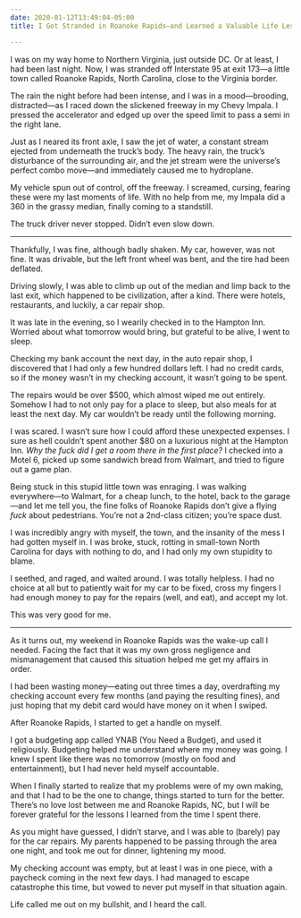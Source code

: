 ```yaml
---
date: 2020-01-12T13:49:04-05:00
title: I Got Stranded in Roanoke Rapids—and Learned a Valuable Life Lesson

---
```

I was on my way home to Northern Virginia, just outside DC. Or at least, I had been last night. Now, I was stranded off Interstate 95 at exit 173—a little town called Roanoke Rapids, North Carolina, close to the Virginia border.

The rain the night before had been intense, and I was in a mood—brooding, distracted—as I raced down the slickened freeway in my Chevy Impala. I pressed the accelerator and edged up over the speed limit to pass a semi in the right lane.

Just as I neared its front axle, I saw the jet of water, a constant stream ejected from underneath the truck’s body. The heavy rain, the truck’s disturbance of the surrounding air, and the jet stream were the universe’s perfect combo move—and immediately caused me to hydroplane.

My vehicle spun out of control, off the freeway. I screamed, cursing, fearing these were my last moments of life. With no help from me, my Impala did a 360 in the grassy median, finally coming to a standstill.

The truck driver never stopped. Didn’t even slow down.

***

Thankfully, I was fine, although badly shaken. My car, however, was not fine. It was drivable, but the left front wheel was bent, and the tire had been deflated.

Driving slowly, I was able to climb up out of the median and limp back to the last exit, which happened to be civilization, after a kind. There were hotels, restaurants, and luckily, a car repair shop.

It was late in the evening, so I wearily checked in to the Hampton Inn. Worried about what tomorrow would bring, but grateful to be alive, I went to sleep.

Checking my bank account the next day, in the auto repair shop, I discovered that I had only a few hundred dollars left. I had no credit cards, so if the money wasn’t in my checking account, it wasn’t going to be spent.

The repairs would be over $500, which almost wiped me out entirely. Somehow I had to not only pay for a place to sleep, but also meals for at least the next day. My car wouldn’t be ready until the following morning.

I was scared. I wasn’t sure how I could afford these unexpected expenses. I sure as hell couldn’t spent another $80 on a luxurious night at the Hampton Inn. _Why the fuck did I get a room there in the first place?_ I checked into a Motel 6, picked up some sandwich bread from Walmart, and tried to figure out a game plan.

Being stuck in this stupid little town was enraging. I was walking everywhere—to Walmart, for a cheap lunch, to the hotel, back to the garage—and let me tell you, the fine folks of Roanoke Rapids don’t give a flying _fuck_ about pedestrians. You’re not a 2nd-class citizen; you’re space dust.

I was incredibly angry with myself, the town, and the insanity of the mess I had gotten myself in. I was broke, stuck, rotting in small-town North Carolina for days with nothing to do, and I had only my own stupidity to blame.

I seethed, and raged, and waited around. I was totally helpless. I had no choice at all but to patiently wait for my car to be fixed, cross my fingers I had enough money to pay for the repairs (well, and eat), and accept my lot.

This was very good for me.

***

As it turns out, my weekend in Roanoke Rapids was the wake-up call I needed. Facing the fact that it was my own gross negligence and mismanagement that caused this situation helped me get my affairs in order.

I had been wasting money—eating out three times a day, overdrafting my checking account every few months (and paying the resulting fines), and just hoping that my debit card would have money on it when I swiped.

After Roanoke Rapids, I started to get a handle on myself.

I got a budgeting app called YNAB (You Need a Budget), and used it religiously. Budgeting helped me understand where my money was going. I knew I spent like there was no tomorrow (mostly on food and entertainment), but I had never held myself accountable.

When I finally started to realize that my problems were of my own making, and that I had to be the one to change, things started to turn for the better. There’s no love lost between me and Roanoke Rapids, NC, but I will be forever grateful for the lessons I learned from the time I spent there.

As you might have guessed, I didn’t starve, and I was able to (barely) pay for the car repairs. My parents happened to be passing through the area one night, and took me out for dinner, lightening my mood.

My checking account was empty, but at least I was in one piece, with a paycheck coming in the next few days. I had managed to escape catastrophe this time, but vowed to never put myself in that situation again.

Life called me out on my bullshit, and I heard the call.